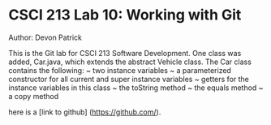 # CSCI 213 Lab 10: Working with Git
Author: Devon Patrick

This is the Git lab for CSCI 213 Software Development. One class was added, Car.java, 
which extends the abstract Vehicle class. The Car class contains the following:
~ two instance variables
~ a parameterized constructor for all current and super instance variables 
~ getters for the instance variables in this class
~ the toString method
~ the equals method
~ a copy method

here is a [link to github] (https://github.com/).
